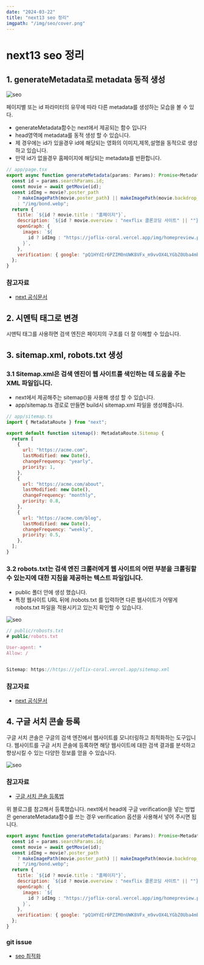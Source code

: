 ```yaml
---
date: "2024-03-22"
title: "next13 seo 정리"
imgpath: "/img/seo/cover.png"
---
```


# next13 seo 정리

## 1. generateMetadata로 metadata 동적 생성

![seo](../img/seo/1.png)

페이지별 또는 id 파라미터의 유무에 따라 다른 metadata를 생성하는 모습을 볼 수 있다.

- generateMetadata함수는 next에서 제공되는 함수 입니다
- head영역에 metadata를 동적 생성 할 수 있습니다.
- 제 경우에는 id가 있을경우 id에 해당되는 영화의 이미지,제목,설명을 동적으로 생성하고 있습니다.
- 만약 id가 없을경우 홈페이지에 해당되는 metadata를 반환합니다.

```js
// app/page.tsx
export async function generateMetadata(params: Params): Promise<Metadata> {
  const id = params.searchParams.id;
  const movie = await getMovie(id);
  const idImg = movie?.poster_path
    ? makeImagePath(movie.poster_path) || makeImagePath(movie.backdrop_path)
    : "/img/bond.webp";
  return {
    title: `${id ? movie.title : "홈페이지"}`,
    description: `${id ? movie.overview : "nexflix 클론코딩 사이트" || ""}`,
    openGraph: {
      images: `${
        id ? idImg : "https://joflix-coral.vercel.app/img/homepreview.png"
      }`,
    },
    verification: { google: "pQ1HYdIr6PZIM0nUWK8VFx_m9vvOX4LYGbZ0Uba4mbE" },
  };
}
```

### 참고자료

- [next 공식문서](https://nextjs.org/docs/app/building-your-application/optimizing/metadata)

## 2. 시멘틱 태그로 변경

시맨틱 태그를 사용하면 검색 엔진은 페이지의 구조를 더 잘 이해할 수 있습니다.

## 3. sitemap.xml, robots.txt 생성

### 3.1 Sitemap.xml은 검색 엔진이 웹 사이트를 색인하는 데 도움을 주는 XML 파일입니다.

- next에서 제공해주는 sitemap()을 사용해 생성 할 수 있습니다.
- app/sitemap.ts 경로로 만들면 build시 sitemap.xml 파일을 생성해줍니다.

```js
// app/sitemap.ts
import { MetadataRoute } from "next";

export default function sitemap(): MetadataRoute.Sitemap {
  return [
    {
      url: "https://acme.com",
      lastModified: new Date(),
      changeFrequency: "yearly",
      priority: 1,
    },
    {
      url: "https://acme.com/about",
      lastModified: new Date(),
      changeFrequency: "monthly",
      priority: 0.8,
    },
    {
      url: "https://acme.com/blog",
      lastModified: new Date(),
      changeFrequency: "weekly",
      priority: 0.5,
    },
  ];
}
```

### 3.2 robots.txt는 검색 엔진 크롤러에게 웹 사이트의 어떤 부분을 크롤링할 수 있는지에 대한 지침을 제공하는 텍스트 파일입니다.

- public 폴더 안에 생성 했습니다.
- 특정 웹사이트 URL 뒤에 /robots.txt 를 입력하면
  다른 웹사이트가 어떻게 robots.txt 파일을 적용시키고 있는지 확인할 수 있습니다.

![seo](../img/seo/2.png)

```js
// public/robosts.txt
# public/robots.txt

User-agent: *
Allow: /


Sitemap: https://https://joflix-coral.vercel.app/sitemap.xml
```

### 참고자료

- [next 공식문서](https://nextjs.org/docs/app/api-reference/file-conventions/metadata/sitemap)

## 4. 구글 서치 콘솔 등록

구글 서치 콘솔은 구글의 검색 엔진에서 웹사이트를 모니터링하고 최적화하는 도구입니다. 웹사이트를 구글 서치 콘솔에 등록하면 해당 웹사이트에 대한 검색 결과를 분석하고 향상시킬 수 있는 다양한 정보를 얻을 수 있습니다.

![seo](../img/seo/3.png)

### 참고자료

- [구글 서치 콘솔 등록법](https://imweb.me/faq?&mode=view&category=29&category2=35&idx=72135)

위 블로그를 참고해서 등록했습니다.
next에서 head에 구글 verification을 넣는 방법은
generateMetadata함수를 쓰는 경우 verification 옵션을 사용해서 넣어 주시면 됩니다.

```js
export async function generateMetadata(params: Params): Promise<Metadata> {
  const id = params.searchParams.id;
  const movie = await getMovie(id);
  const idImg = movie?.poster_path
    ? makeImagePath(movie.poster_path) || makeImagePath(movie.backdrop_path)
    : "/img/bond.webp";
  return {
    title: `${id ? movie.title : "홈페이지"}`,
    description: `${id ? movie.overview : "nexflix 클론코딩 사이트" || ""}`,
    openGraph: {
      images: `${
        id ? idImg : "https://joflix-coral.vercel.app/img/homepreview.png"
      }`,
    },
    verification: { google: "pQ1HYdIr6PZIM0nUWK8VFx_m9vvOX4LYGbZ0Uba4mbE" },
  };
}
```

### git issue

- [seo 최적화](https://github.com/sheepdog13/joflix/issues/9)
